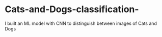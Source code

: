 # Cats-and-Dogs-classification-
I built an ML model with CNN to distinguish between images of Cats and Dogs
